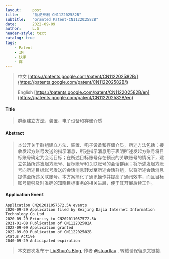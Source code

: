 ```yaml
---
layout:     post
title:      "授权专利-CN112202582B"
subtitle:   "Granted Patent-CN112202582B"
date:       2022-09-09
author:     L.S
header-style: text
catalog: true
tags:
    - Patent
    - IM
    - 快手
    - 群
---
```

> 中文 [https://patents.google.com/patent/CN112202582B/](https://patents.google.com/patent/CN112202582B/)
>
> English [https://patents.google.com/patent/CN112202582B/en](https://patents.google.com/patent/CN112202582B/en)

#### Title
> 群组建立方法、装置、电子设备和存储介质









#### Abstract
> 本公开关于群组建立方法、装置、电子设备和存储介质，所述方法包括：接收发起方账号发送的指示消息，所述指示消息用于表明所述发起方账号将目标账号确定为会话目标；在所述目标账号存在预设的关联账号的情况下，建立包括所述发起方账号、目标账号和关联账号的会话群组；将所述发起方账号向所述目标账号发送的会话消息转发至所述会话群组，以将所述会话消息提供至所述关联账号。本方案简化了通讯操作并提高了通讯效率，而且目标账号能够及时准确的知晓目标事务的相关进展，便于其开展后续工作。









#### Application Event
```
Application CN202011057572.5A events 
2020-09-29 Application filed by Beijing Dajia Internet Information Technology Co Ltd
2020-09-29 Priority to CN202011057572.5A
2021-01-08 Publication of CN112202582A
2022-09-09 Application granted
2022-09-09 Publication of CN112202582B
Status Active
2040-09-29 Anticipated expiration
```
> 本文首次发布于 [LiuShuo's Blog](https://liushuo.me), 作者 [@stuartlau](http://github.com/stuartlau) ,
转载请保留原文链接.
